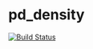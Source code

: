 # pd_density

[![Build Status](https://github.com/jona125/pd_density.jl/actions/workflows/CI.yml/badge.svg?branch=main)](https://github.com/jona125/pd_density.jl/actions/workflows/CI.yml?query=branch%3Amain)
